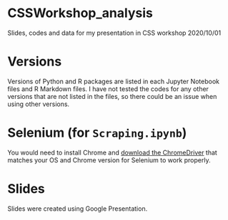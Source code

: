 # CSSWorkshop_analysis
Slides, codes and data for my presentation in CSS workshop 2020/10/01

# Versions
Versions of Python and R packages are listed in each Jupyter Notebook files and R Markdown files.
I have not tested the codes for any other versions that are not listed in the files, so there could be an issue when using other versions.

# Selenium (for `Scraping.ipynb`)
You would need to install Chrome and [download the ChromeDriver](https://chromedriver.chromium.org/downloads) that matches your OS and Chrome version for Selenium to work properly.

# Slides
Slides were created using Google Presentation.
